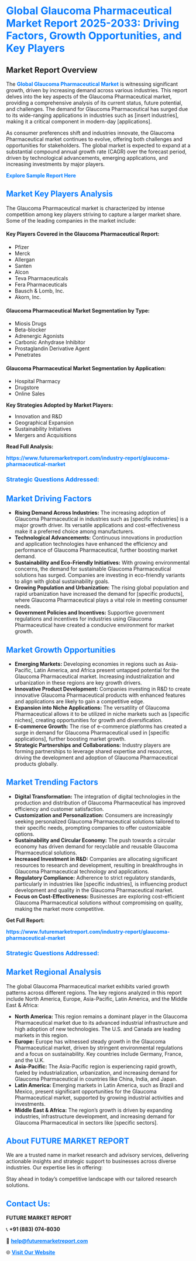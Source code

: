 <h1 style="color: #007BFF;">Global Glaucoma Pharmaceutical Market Report 2025-2033: Driving Factors, Growth Opportunities, and Key Players</h1>

<section id="overview">
<h2>Market Report Overview</h2>
<p>The <a href="https://www.futuremarketreport.com/industry-report/glaucoma-pharmaceutical-market" style="color: #007BFF; text-decoration: none;"><strong>Global Glaucoma Pharmaceutical Market</strong></a> is witnessing significant growth, driven by increasing demand across various industries. This report delves into the key aspects of the Glaucoma Pharmaceutical market, providing a comprehensive analysis of its current status, future potential, and challenges. The demand for Glaucoma Pharmaceutical has surged due to its wide-ranging applications in industries such as [insert industries], making it a critical component in modern-day [applications].</p>
<p>As consumer preferences shift and industries innovate, the Glaucoma Pharmaceutical market continues to evolve, offering both challenges and opportunities for stakeholders. The global market is expected to expand at a substantial compound annual growth rate (CAGR) over the forecast period, driven by technological advancements, emerging applications, and increasing investments by major players.</p>
</section>

<section id="overview">
<p><a href="https://www.futuremarketreport.com/request-sample/reportId=99535" style="color: #007BFF; text-decoration: none;"><strong>Explore Sample Report Here</strong></a></p>
</section>

<section id="key-players">
<h2 style="color: #007BFF;">Market Key Players Analysis</h2>
<p>The Glaucoma Pharmaceutical market is characterized by intense competition among key players striving to capture a larger market share. Some of the leading companies in the market include:</p>
<h4>Key Players Covered in the Glaucoma Pharmaceutical Report:</h4>
<ul><li>Pfizer</li><li>Merck</li><li>Allergan</li><li>Santen</li><li>Alcon</li><li>Teva Pharmaceuticals</li><li>Fera Pharmaceuticals</li><li>Bausch &amp; Lomb, Inc.</li><li>Akorn, Inc.</li></ul>
<h4>Glaucoma Pharmaceutical Market Segmentation by Type:</h4>
<ul><li>Miosis Drugs</li><li>Beta-blocker</li><li>Adrenergic Agonists</li><li>Carbonic Anhydrase Inhibitor</li><li>Prostaglandin Derivative Agent</li><li>Penetrates</li></ul>

<h4>Glaucoma Pharmaceutical Market Segmentation by Application:</h4>
<ul><li>Hospital Pharmacy</li><li>Drugstore</li><li>Online Sales</li></ul>
<p><strong>Key Strategies Adopted by Market Players:</strong></p>
<ul>
<li>Innovation and R&D</li>
<li>Geographical Expansion</li>
<li>Sustainability Initiatives</li>
<li>Mergers and Acquisitions</li>
</ul>
</section>

<section>
<p><strong>Read Full Analysis: </strong></p><a href="https://www.futuremarketreport.com/industry-report/glaucoma-pharmaceutical-market" style="color: #007BFF; text-decoration: none;"><strong>https://www.futuremarketreport.com/industry-report/glaucoma-pharmaceutical-market</strong></a>
<h3 style="color: #007BFF;">Strategic Questions Addressed:</h3>
</section>

<section id="driving-factors">
<h2 style="color: #007BFF;">Market Driving Factors</h2>
<ul>
<li><strong>Rising Demand Across Industries:</strong> The increasing adoption of Glaucoma Pharmaceutical in industries such as [specific industries] is a major growth driver. Its versatile applications and cost-effectiveness make it a preferred choice among manufacturers.</li>
<li><strong>Technological Advancements:</strong> Continuous innovations in production and application technologies have enhanced the efficiency and performance of Glaucoma Pharmaceutical, further boosting market demand.</li>
<li><strong>Sustainability and Eco-Friendly Initiatives:</strong> With growing environmental concerns, the demand for sustainable Glaucoma Pharmaceutical solutions has surged. Companies are investing in eco-friendly variants to align with global sustainability goals.</li>
<li><strong>Growing Population and Urbanization:</strong> The rising global population and rapid urbanization have increased the demand for [specific products], where Glaucoma Pharmaceutical plays a vital role in meeting consumer needs.</li>
<li><strong>Government Policies and Incentives:</strong> Supportive government regulations and incentives for industries using Glaucoma Pharmaceutical have created a conducive environment for market growth.</li>
</ul>
</section>

<section id="growth-opportunities">
<h2 style="color: #007BFF;">Market Growth Opportunities</h2>
<ul>
<li><strong>Emerging Markets:</strong> Developing economies in regions such as Asia-Pacific, Latin America, and Africa present untapped potential for the Glaucoma Pharmaceutical market. Increasing industrialization and urbanization in these regions are key growth drivers.</li>
<li><strong>Innovative Product Development:</strong> Companies investing in R&D to create innovative Glaucoma Pharmaceutical products with enhanced features and applications are likely to gain a competitive edge.</li>
<li><strong>Expansion into Niche Applications:</strong> The versatility of Glaucoma Pharmaceutical allows it to be utilized in niche markets such as [specific niches], creating opportunities for growth and diversification.</li>
<li><strong>E-commerce Growth:</strong> The rise of e-commerce platforms has created a surge in demand for Glaucoma Pharmaceutical used in [specific applications], further boosting market growth.</li>
<li><strong>Strategic Partnerships and Collaborations:</strong> Industry players are forming partnerships to leverage shared expertise and resources, driving the development and adoption of Glaucoma Pharmaceutical products globally.</li>
</ul>
</section>

<section id="trending-factors">
<h2 style="color: #007BFF;">Market Trending Factors</h2>
<ul>
<li><strong>Digital Transformation:</strong> The integration of digital technologies in the production and distribution of Glaucoma Pharmaceutical has improved efficiency and customer satisfaction.</li>
<li><strong>Customization and Personalization:</strong> Consumers are increasingly seeking personalized Glaucoma Pharmaceutical solutions tailored to their specific needs, prompting companies to offer customizable options.</li>
<li><strong>Sustainability and Circular Economy:</strong> The push towards a circular economy has driven demand for recyclable and reusable Glaucoma Pharmaceutical solutions.</li>
<li><strong>Increased Investment in R&D:</strong> Companies are allocating significant resources to research and development, resulting in breakthroughs in Glaucoma Pharmaceutical technology and applications.</li>
<li><strong>Regulatory Compliance:</strong> Adherence to strict regulatory standards, particularly in industries like [specific industries], is influencing product development and quality in the Glaucoma Pharmaceutical market.</li>
<li><strong>Focus on Cost-Effectiveness:</strong> Businesses are exploring cost-efficient Glaucoma Pharmaceutical solutions without compromising on quality, making the market more competitive.</li>
</ul>
</section>

<section>
<p><strong>Get Full Report: </strong></p><a href="https://www.futuremarketreport.com/industry-report/glaucoma-pharmaceutical-market" style="color: #007BFF; text-decoration: none;"><strong>https://www.futuremarketreport.com/industry-report/glaucoma-pharmaceutical-market</strong></a>
<h3 style="color: #007BFF;">Strategic Questions Addressed:</h3>
</section>


<section id="regional-analysis">
<h2 style="color: #007BFF;">Market Regional Analysis</h2>
<p>The global Glaucoma Pharmaceutical market exhibits varied growth patterns across different regions. The key regions analyzed in this report include North America, Europe, Asia-Pacific, Latin America, and the Middle East & Africa:</p>
<ul>
<li><strong>North America:</strong> This region remains a dominant player in the Glaucoma Pharmaceutical market due to its advanced industrial infrastructure and high adoption of new technologies. The U.S. and Canada are leading markets in this region.</li>
<li><strong>Europe:</strong> Europe has witnessed steady growth in the Glaucoma Pharmaceutical market, driven by stringent environmental regulations and a focus on sustainability. Key countries include Germany, France, and the U.K.</li>
<li><strong>Asia-Pacific:</strong> The Asia-Pacific region is experiencing rapid growth, fueled by industrialization, urbanization, and increasing demand for Glaucoma Pharmaceutical in countries like China, India, and Japan.</li>
<li><strong>Latin America:</strong> Emerging markets in Latin America, such as Brazil and Mexico, present significant opportunities for the Glaucoma Pharmaceutical market, supported by growing industrial activities and investments.</li>
<li><strong>Middle East & Africa:</strong> The region’s growth is driven by expanding industries, infrastructure development, and increasing demand for Glaucoma Pharmaceutical in sectors like [specific sectors].</li>
</ul>
</section>

<footer>
<h2 style="color: #007BFF;">About FUTURE MARKET REPORT</h2>
<p>We are a trusted name in market research and advisory services, delivering actionable insights and strategic support to businesses across diverse industries. Our expertise lies in offering:</p>

<p>Stay ahead in today’s competitive landscape with our tailored research solutions.</p>

<h2 style="color: #007BFF;">Contact Us:</h2>
<p><strong>FUTURE MARKET REPORT</strong></p>
<p>📞 <strong>+91 (883) 074-8030</strong></p>
<p>📧 <strong><a href="mailto:help@futuremarketreport.com" style="color: #007BFF;">help@futuremarketreport.com</a></strong></p>
<p>🌐 <strong><a href="https://www.futuremarketreport.com/" style="color: #007BFF;">Visit Our Website</a></strong></p>
</footer>
